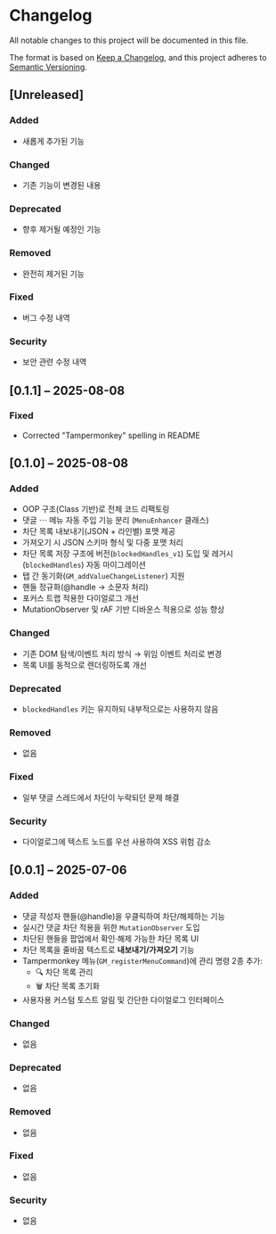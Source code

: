 # Changelog

All notable changes to this project will be documented in this file.

The format is based on [Keep a Changelog](https://keepachangelog.com/en/1.1.0/),
and this project adheres to [Semantic Versioning](https://semver.org/spec/v2.0.0.html).

## [Unreleased]

### Added

- 새롭게 추가된 기능

### Changed

- 기존 기능이 변경된 내용

### Deprecated

- 향후 제거될 예정인 기능

### Removed

- 완전히 제거된 기능

### Fixed

- 버그 수정 내역

### Security

- 보안 관련 수정 내역

## [0.1.1] – 2025-08-08

### Fixed

- Corrected "Tampermonkey" spelling in README

## [0.1.0] – 2025-08-08

### Added

- OOP 구조(Class 기반)로 전체 코드 리팩토링
- 댓글 ⋯ 메뉴 자동 주입 기능 분리 (`MenuEnhancer` 클래스)
- 차단 목록 내보내기(JSON + 라인별) 포맷 제공
- 가져오기 시 JSON 스키마 형식 및 다중 포맷 처리
- 차단 목록 저장 구조에 버전(`blockedHandles_v1`) 도입 및 레거시(`blockedHandles`) 자동 마이그레이션
- 탭 간 동기화(`GM_addValueChangeListener`) 지원
- 핸들 정규화(@handle → 소문자 처리)
- 포커스 트랩 적용한 다이얼로그 개선
- MutationObserver 및 rAF 기반 디바운스 적용으로 성능 향상

### Changed

- 기존 DOM 탐색/이벤트 처리 방식 → 위임 이벤트 처리로 변경
- 목록 UI를 동적으로 렌더링하도록 개선

### Deprecated

- `blockedHandles` 키는 유지하되 내부적으로는 사용하지 않음

### Removed

- 없음

### Fixed

- 일부 댓글 스레드에서 차단이 누락되던 문제 해결

### Security

- 다이얼로그에 텍스트 노드를 우선 사용하여 XSS 위험 감소

## [0.0.1] – 2025-07-06

### Added

- 댓글 작성자 핸들(@handle)을 우클릭하여 차단/해제하는 기능
- 실시간 댓글 차단 적용을 위한 `MutationObserver` 도입
- 차단된 핸들을 팝업에서 확인·해제 가능한 차단 목록 UI
- 차단 목록을 줄바꿈 텍스트로 **내보내기/가져오기** 기능
- Tampermonkey 메뉴(`GM_registerMenuCommand`)에 관리 명령 2종 추가:
  - 🔍 차단 목록 관리
  - 🗑️ 차단 목록 초기화
- 사용자용 커스텀 토스트 알림 및 간단한 다이얼로그 인터페이스

### Changed

- 없음

### Deprecated

- 없음

### Removed

- 없음

### Fixed

- 없음

### Security

- 없음
